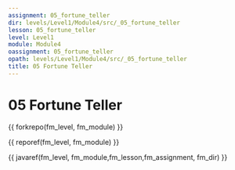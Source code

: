 ```yaml
---
assignment: 05_fortune_teller
dir: levels/Level1/Module4/src/_05_fortune_teller
lesson: 05_fortune_teller
level: Level1
module: Module4
oassignment: 05_fortune_teller
opath: levels/Level1/Module4/src/_05_fortune_teller
title: 05 Fortune Teller
---
```

# 05 Fortune Teller

{{ forkrepo(fm_level, fm_module) }}

{{ reporef(fm_level, fm_module) }}




{{ javaref(fm_level, fm_module,fm_lesson,fm_assignment, fm_dir) }}

